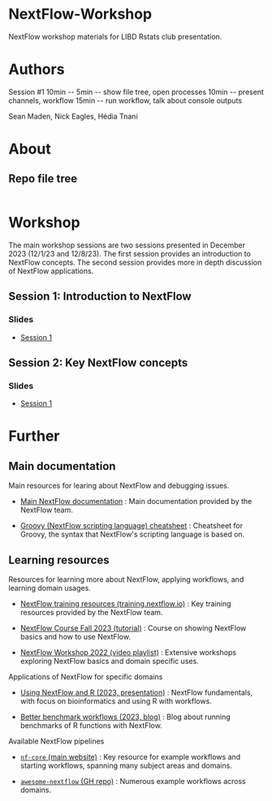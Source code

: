 # NextFlow-Workshop
NextFlow workshop materials for LIBD Rstats club presentation.

# Authors


Session #1
10min -- 
5min -- show file tree, open processes
10min -- present channels, workflow 
15min -- run workflow, talk about console outputs



Sean Maden, Nick Eagles, Hédia Tnani

# About

## Repo file tree

```
```

# Workshop

The main workshop sessions are two sessions presented in December 2023 (12/1/23 and 12/8/23). The
first session provides an introduction to NextFlow concepts. The second session provides more in depth 
discussion of NextFlow applications.

## Session 1: Introduction to NextFlow

### Slides

* [Session 1]()

## Session 2: Key NextFlow concepts 

### Slides

* [Session 1]()

# Further

## Main documentation

Main resources for learing about NextFlow and debugging issues.

* [Main NextFlow documentation](https://www.nextflow.io/docs/latest/index.html) : Main documentation provided by the NextFlow team.

* [Groovy (NextFlow scripting language) cheatsheet](https://www.cheat-sheets.org/saved-copy/rc015-groovy_online.pdf) : Cheatsheet for Groovy, the syntax that NextFlow's scripting language is based on.

## Learning resources

Resources for learning more about NextFlow, applying workflows, and learning domain usages.

* [NextFlow training resources (training.nextflow.io)](https://training.nextflow.io/) : Key training resources provided by the NextFlow team.

* [NextFlow Course Fall 2023 (tutorial)](https://biocorecrg.github.io/nextflow-course-2023-fall/nextflow_1.html) : Course on showing NextFlow basics and how to use NextFlow.

* [NextFlow Workshop 2022 (video playlist)](https://www.youtube.com/watch?v=wbtMbJTo1xo&list=PLPZ8WHdZGxmUVZRUfua8CsjuhjZ96t62R) : Extensive workshops exploring NextFlow basics and domain specific uses.

Applications of NextFlow for specific domains

* [Using NextFlow and R (2023, presentation)](https://docs.google.com/presentation/d/1HgdjV_T4fIAozNVNohq3VsyCZ7sfyhvm4yevm-HFyf4/edit?usp=sharing) : NextFlow fundamentals, with focus on bioinformatics and using R with workflows.

* [Better benchmark workflows (2023, blog)](https://metamaden.github.io/posts/rnfdeconvo/) : Blog about running benchmarks of R functions with NextFlow.

Available NextFlow pipelines

* [`nf-core` (main website)](https://nf-co.re/) : Key resource for example workflows and starting workflows, spanning many subject areas and domains.

* [`awesome-nextflow` (GH repo)](https://github.com/nextflow-io/awesome-nextflow) : Numerous example workflows across domains.

